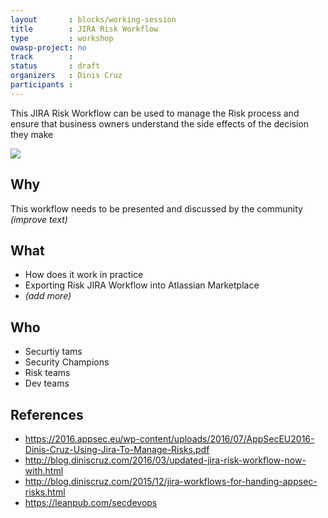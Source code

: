 ```yaml
---
layout       : blocks/working-session
title        : JIRA Risk Workflow
type         : workshop
owasp-project: no
track        :
status       : draft
organizers   : Dinis Cruz
participants :
---
```


This JIRA Risk Workflow can be used to manage the Risk process and ensure that business owners understand the side effects of the decision they make

![](https://image.slidesharecdn.com/usingjiratomanagerisks-v1-160630164521/95/using-jira-to-manage-risks-v10-owasp-app-sec-eu-june-2016-27-638.jpg?cb=1467305140)


## Why

This workflow needs to be presented and discussed by the community
_(improve text)_

## What

 - How does it work in practice
 - Exporting Risk JIRA Workflow into Atlassian Marketplace
 - _(add more)_

## Who

  - Securtiy tams
  - Security Champions
  - Risk teams
  - Dev teams

## References

- https://2016.appsec.eu/wp-content/uploads/2016/07/AppSecEU2016-Dinis-Cruz-Using-Jira-To-Manage-Risks.pdf
- http://blog.diniscruz.com/2016/03/updated-jira-risk-workflow-now-with.html
- http://blog.diniscruz.com/2015/12/jira-workflows-for-handing-appsec-risks.html
- https://leanpub.com/secdevops
